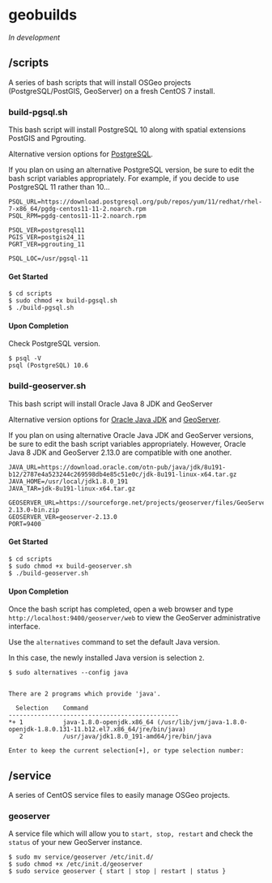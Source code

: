 # geobuilds

*In development*

## /scripts
A series of bash scripts that will install OSGeo projects (PostgreSQL/PostGIS, GeoServer) on a fresh CentOS 7 install.

### build-pgsql.sh
This bash script will install PostgreSQL 10 along with spatial extensions PostGIS and Pgrouting.

Alternative version options for [PostgreSQL](https://download.postgresql.org/pub/repos/yum/).

If you plan on using an alternative PostgreSQL version, be sure to edit the bash script variables appropriately. For example, if you decide to use PostgreSQL 11 rather than 10...

```
PSQL_URL=https://download.postgresql.org/pub/repos/yum/11/redhat/rhel-7-x86_64/pgdg-centos11-11-2.noarch.rpm
PSQL_RPM=pgdg-centos11-11-2.noarch.rpm

PSQL_VER=postgresql11
PGIS_VER=postgis24_11
PGRT_VER=pgrouting_11

PSQL_LOC=/usr/pgsql-11
```

#### Get Started
```
$ cd scripts
$ sudo chmod +x build-pgsql.sh
$ ./build-pgsql.sh
```

#### Upon Completion
Check PostgreSQL version.

```
$ psql -V
psql (PostgreSQL) 10.6
```

### build-geoserver.sh
This bash script will install Oracle Java 8 JDK and GeoServer

Alternative version options for [Oracle Java JDK](https://www.oracle.com/technetwork/java/javase/downloads/jdk8-downloads-2133151.html) and [GeoServer](https://sourceforge.net/projects/geoserver/files/).

If you plan on using alternative Oracle Java JDK and GeoServer versions, be sure to edit the bash script variables appropriately. However, Oracle Java 8 JDK and GeoServer 2.13.0 are compatible with one another.

```
JAVA_URL=https://download.oracle.com/otn-pub/java/jdk/8u191-b12/2787e4a523244c269598db4e85c51e0c/jdk-8u191-linux-x64.tar.gz
JAVA_HOME=/usr/local/jdk1.8.0_191
JAVA_TAR=jdk-8u191-linux-x64.tar.gz

GEOSERVER_URL=https://sourceforge.net/projects/geoserver/files/GeoServer/2.13.0/geoserver-2.13.0-bin.zip
GEOSERVER_VER=geoserver-2.13.0
PORT=9400
```

#### Get Started
```
$ cd scripts
$ sudo chmod +x build-geoserver.sh
$ ./build-geoserver.sh
```

#### Upon Completion
Once the bash script has completed, open a web browser and type `http://localhost:9400/geoserver/web` to view the GeoServer administrative interface.

Use the `alternatives` command to set the default Java version.

In this case, the newly installed Java version is selection `2`.

```
$ sudo alternatives --config java


There are 2 programs which provide 'java'.

  Selection    Command
-----------------------------------------------
*+ 1           java-1.8.0-openjdk.x86_64 (/usr/lib/jvm/java-1.8.0-openjdk-1.8.0.131-11.b12.el7.x86_64/jre/bin/java)
   2           /usr/java/jdk1.8.0_191-amd64/jre/bin/java

Enter to keep the current selection[+], or type selection number:
```

## /service
A series of CentOS service files to easily manage OSGeo projects.

### geoserver
A service file which will allow you to `start, stop, restart` and check the `status` of your new GeoServer instance.

```
$ sudo mv service/geoserver /etc/init.d/
$ sudo chmod +x /etc/init.d/geoserver
$ sudo service geoserver { start | stop | restart | status }
```
